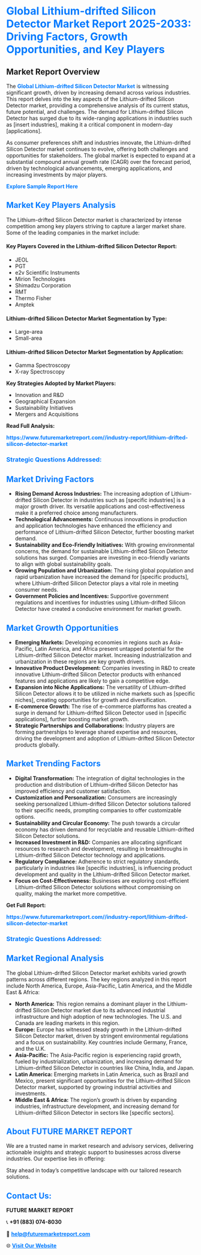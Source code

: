 <h1 style="color: #007BFF;">Global Lithium-drifted Silicon Detector Market Report 2025-2033: Driving Factors, Growth Opportunities, and Key Players</h1>

<section id="overview">
<h2>Market Report Overview</h2>
<p>The <a href="https://www.futuremarketreport.com//industry-report/lithium-drifted-silicon-detector-market" style="color: #007BFF; text-decoration: none;"><strong>Global Lithium-drifted Silicon Detector Market</strong></a> is witnessing significant growth, driven by increasing demand across various industries. This report delves into the key aspects of the Lithium-drifted Silicon Detector market, providing a comprehensive analysis of its current status, future potential, and challenges. The demand for Lithium-drifted Silicon Detector has surged due to its wide-ranging applications in industries such as [insert industries], making it a critical component in modern-day [applications].</p>
<p>As consumer preferences shift and industries innovate, the Lithium-drifted Silicon Detector market continues to evolve, offering both challenges and opportunities for stakeholders. The global market is expected to expand at a substantial compound annual growth rate (CAGR) over the forecast period, driven by technological advancements, emerging applications, and increasing investments by major players.</p>
</section>

<section id="overview">
<p><a href="https://www.futuremarketreport.com//request-sample/reportId=76506" style="color: #007BFF; text-decoration: none;"><strong>Explore Sample Report Here</strong></a></p>
</section>

<section id="key-players">
<h2 style="color: #007BFF;">Market Key Players Analysis</h2>
<p>The Lithium-drifted Silicon Detector market is characterized by intense competition among key players striving to capture a larger market share. Some of the leading companies in the market include:</p>
<h4>Key Players Covered in the Lithium-drifted Silicon Detector Report:</h4>
<ul><li>JEOL</li><li>PGT</li><li>e2v Scientific Instruments</li><li>Mirion Technologies</li><li>Shimadzu Corporation</li><li>RMT</li><li>Thermo Fisher</li><li>Amptek</li></ul>
<h4>Lithium-drifted Silicon Detector Market Segmentation by Type:</h4>
<ul><li>Large-area</li><li>Small-area</li></ul>

<h4>Lithium-drifted Silicon Detector Market Segmentation by Application:</h4>
<ul><li>Gamma Spectroscopy</li><li>X-ray Spectroscopy</li></ul>
<p><strong>Key Strategies Adopted by Market Players:</strong></p>
<ul>
<li>Innovation and R&D</li>
<li>Geographical Expansion</li>
<li>Sustainability Initiatives</li>
<li>Mergers and Acquisitions</li>
</ul>
</section>

<section>
<p><strong>Read Full Analysis: </strong></p><a href="https://www.futuremarketreport.com//industry-report/lithium-drifted-silicon-detector-market" style="color: #007BFF; text-decoration: none;"><strong>https://www.futuremarketreport.com//industry-report/lithium-drifted-silicon-detector-market</strong></a>
<h3 style="color: #007BFF;">Strategic Questions Addressed:</h3>
</section>

<section id="driving-factors">
<h2 style="color: #007BFF;">Market Driving Factors</h2>
<ul>
<li><strong>Rising Demand Across Industries:</strong> The increasing adoption of Lithium-drifted Silicon Detector in industries such as [specific industries] is a major growth driver. Its versatile applications and cost-effectiveness make it a preferred choice among manufacturers.</li>
<li><strong>Technological Advancements:</strong> Continuous innovations in production and application technologies have enhanced the efficiency and performance of Lithium-drifted Silicon Detector, further boosting market demand.</li>
<li><strong>Sustainability and Eco-Friendly Initiatives:</strong> With growing environmental concerns, the demand for sustainable Lithium-drifted Silicon Detector solutions has surged. Companies are investing in eco-friendly variants to align with global sustainability goals.</li>
<li><strong>Growing Population and Urbanization:</strong> The rising global population and rapid urbanization have increased the demand for [specific products], where Lithium-drifted Silicon Detector plays a vital role in meeting consumer needs.</li>
<li><strong>Government Policies and Incentives:</strong> Supportive government regulations and incentives for industries using Lithium-drifted Silicon Detector have created a conducive environment for market growth.</li>
</ul>
</section>

<section id="growth-opportunities">
<h2 style="color: #007BFF;">Market Growth Opportunities</h2>
<ul>
<li><strong>Emerging Markets:</strong> Developing economies in regions such as Asia-Pacific, Latin America, and Africa present untapped potential for the Lithium-drifted Silicon Detector market. Increasing industrialization and urbanization in these regions are key growth drivers.</li>
<li><strong>Innovative Product Development:</strong> Companies investing in R&D to create innovative Lithium-drifted Silicon Detector products with enhanced features and applications are likely to gain a competitive edge.</li>
<li><strong>Expansion into Niche Applications:</strong> The versatility of Lithium-drifted Silicon Detector allows it to be utilized in niche markets such as [specific niches], creating opportunities for growth and diversification.</li>
<li><strong>E-commerce Growth:</strong> The rise of e-commerce platforms has created a surge in demand for Lithium-drifted Silicon Detector used in [specific applications], further boosting market growth.</li>
<li><strong>Strategic Partnerships and Collaborations:</strong> Industry players are forming partnerships to leverage shared expertise and resources, driving the development and adoption of Lithium-drifted Silicon Detector products globally.</li>
</ul>
</section>

<section id="trending-factors">
<h2 style="color: #007BFF;">Market Trending Factors</h2>
<ul>
<li><strong>Digital Transformation:</strong> The integration of digital technologies in the production and distribution of Lithium-drifted Silicon Detector has improved efficiency and customer satisfaction.</li>
<li><strong>Customization and Personalization:</strong> Consumers are increasingly seeking personalized Lithium-drifted Silicon Detector solutions tailored to their specific needs, prompting companies to offer customizable options.</li>
<li><strong>Sustainability and Circular Economy:</strong> The push towards a circular economy has driven demand for recyclable and reusable Lithium-drifted Silicon Detector solutions.</li>
<li><strong>Increased Investment in R&D:</strong> Companies are allocating significant resources to research and development, resulting in breakthroughs in Lithium-drifted Silicon Detector technology and applications.</li>
<li><strong>Regulatory Compliance:</strong> Adherence to strict regulatory standards, particularly in industries like [specific industries], is influencing product development and quality in the Lithium-drifted Silicon Detector market.</li>
<li><strong>Focus on Cost-Effectiveness:</strong> Businesses are exploring cost-efficient Lithium-drifted Silicon Detector solutions without compromising on quality, making the market more competitive.</li>
</ul>
</section>

<section>
<p><strong>Get Full Report: </strong></p><a href="https://www.futuremarketreport.com//industry-report/lithium-drifted-silicon-detector-market" style="color: #007BFF; text-decoration: none;"><strong>https://www.futuremarketreport.com//industry-report/lithium-drifted-silicon-detector-market</strong></a>
<h3 style="color: #007BFF;">Strategic Questions Addressed:</h3>
</section>


<section id="regional-analysis">
<h2 style="color: #007BFF;">Market Regional Analysis</h2>
<p>The global Lithium-drifted Silicon Detector market exhibits varied growth patterns across different regions. The key regions analyzed in this report include North America, Europe, Asia-Pacific, Latin America, and the Middle East & Africa:</p>
<ul>
<li><strong>North America:</strong> This region remains a dominant player in the Lithium-drifted Silicon Detector market due to its advanced industrial infrastructure and high adoption of new technologies. The U.S. and Canada are leading markets in this region.</li>
<li><strong>Europe:</strong> Europe has witnessed steady growth in the Lithium-drifted Silicon Detector market, driven by stringent environmental regulations and a focus on sustainability. Key countries include Germany, France, and the U.K.</li>
<li><strong>Asia-Pacific:</strong> The Asia-Pacific region is experiencing rapid growth, fueled by industrialization, urbanization, and increasing demand for Lithium-drifted Silicon Detector in countries like China, India, and Japan.</li>
<li><strong>Latin America:</strong> Emerging markets in Latin America, such as Brazil and Mexico, present significant opportunities for the Lithium-drifted Silicon Detector market, supported by growing industrial activities and investments.</li>
<li><strong>Middle East & Africa:</strong> The region’s growth is driven by expanding industries, infrastructure development, and increasing demand for Lithium-drifted Silicon Detector in sectors like [specific sectors].</li>
</ul>
</section>

<footer>
<h2 style="color: #007BFF;">About FUTURE MARKET REPORT</h2>
<p>We are a trusted name in market research and advisory services, delivering actionable insights and strategic support to businesses across diverse industries. Our expertise lies in offering:</p>

<p>Stay ahead in today’s competitive landscape with our tailored research solutions.</p>

<h2 style="color: #007BFF;">Contact Us:</h2>
<p><strong>FUTURE MARKET REPORT</strong></p>
<p>📞 <strong>+91 (883) 074-8030</strong></p>
<p>📧 <strong><a href="mailto:help@futuremarketreport.com" style="color: #007BFF;">help@futuremarketreport.com</a></strong></p>
<p>🌐 <strong><a href="https://www.futuremarketreport.com/" style="color: #007BFF;">Visit Our Website</a></strong></p>
</footer>